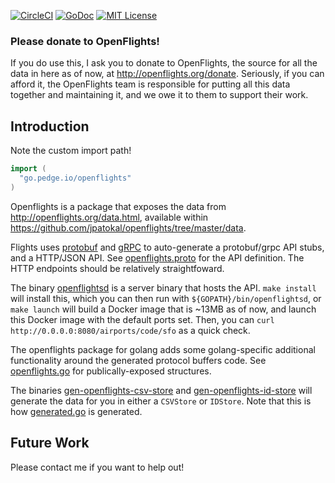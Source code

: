 [![CircleCI](https://circleci.com/gh/peter-edge/go-openflights/tree/master.png)](https://circleci.com/gh/peter-edge/go-openflights/tree/master)
[![GoDoc](http://img.shields.io/badge/GoDoc-Reference-blue.svg)](https://godoc.org/go.pedge.io/openflights)
[![MIT License](http://img.shields.io/badge/License-MIT-blue.svg)](https://github.com/peter-edge/go-openflights/blob/master/LICENSE)

### Please donate to OpenFlights!

If you do use this, I ask you to donate to OpenFlights, the source for all the data
in here as of now, at http://openflights.org/donate. Seriously, if you can afford it, the OpenFlights
team is responsible for putting all this data together and maintaining it, and we owe it to them
to support their work.

## Introduction

Note the custom import path!

```go
import (
  "go.pedge.io/openflights"
)
```

Openflights is a package that exposes the data from http://openflights.org/data.html, available within
https://github.com/jpatokal/openflights/tree/master/data.

Flights uses [protobuf](https://developers.google.com/protocol-buffers/docs/proto3) and [gRPC](http://www.grpc.io) to auto-generate
a protobuf/grpc API stubs, and a HTTP/JSON API. See [openflights.proto](openflights.proto) for the API definition. The HTTP endpoints
should be relatively straightfoward.

The binary [openflightsd](cmd/openflightsd) is a server binary that hosts the API. `make install` will install this, which you can
then run with `${GOPATH}/bin/openflightsd`, or `make launch` will build a Docker image that is ~13MB as of now, and launch
this Docker image with the default ports set. Then, you can `curl http://0.0.0.0:8080/airports/code/sfo` as a quick check.

The openflights package for golang adds some golang-specific additional functionality around the generated protocol buffers code.
See [openflights.go](openflights.go) for publically-exposed structures.

The binaries [gen-openflights-csv-store](cmd/gen-openflights-csv-store) and [gen-openflights-id-store](cmd/gen-openflights-id-store) will generate
the data for you in either a `CSVStore` or `IDStore`. Note that this is how [generated.go](generated.go) is generated.

## Future Work

Please contact me if you want to help out!
